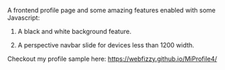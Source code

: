 A frontend profile page and some amazing features enabled with some Javascript:

1. A black and white background feature.
  
2. A perspective navbar slide for devices less than 1200 width.

Checkout my profile sample here: 
https://webfizzy.github.io/MiProfile4/
